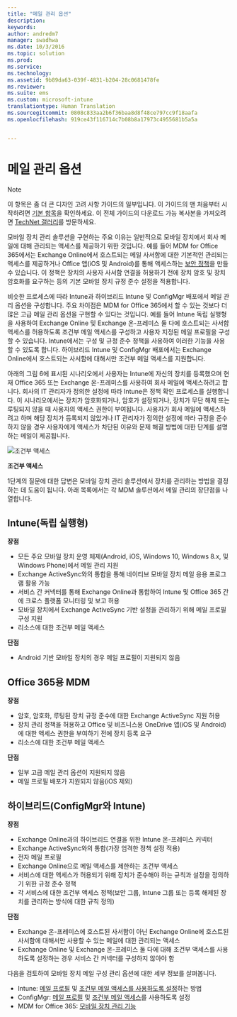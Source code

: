```yaml
---
title: "메일 관리 옵션"
description: 
keywords: 
author: andredm7
manager: swadhwa
ms.date: 10/3/2016
ms.topic: solution
ms.prod: 
ms.service: 
ms.technology: 
ms.assetid: 9b89da63-039f-4831-b204-28c0681478fe
ms.reviewer: 
ms.suite: ems
ms.custom: microsoft-intune
translationtype: Human Translation
ms.sourcegitcommit: 0808c833aa2b6f36baa8d8f48ce797cc9f18aafa
ms.openlocfilehash: 919ce43f116714c7b08b8a17973c4955681b5a5a


---
```


# 메일 관리 옵션

>[!NOTE]
>이 항목은 좀 더 큰 디자인 고려 사항 가이드의 일부입니다. 이 가이드의 맨 처음부터 시작하려면 [기본 항목](mdm-design-considerations-guide.md)을 확인하세요. 이 전체 가이드의 다운로드 가능 복사본을 가져오려면 [TechNet 갤러리](https://gallery.technet.microsoft.com/Mobile-Device-Management-7d401582)를 방문하세요.

모바일 장치 관리 솔루션을 구현하는 주요 이유는 일반적으로 모바일 장치에서 회사 메일에 대해 관리되는 액세스를 제공하기 위한 것입니다. 예를 들어 MDM for Office 365에서는 Exchange Online에서 호스트되는 메일 사서함에 대한 기본적인 관리되는 액세스를 제공하거나 Office 앱(iOS 및 Android)를 통해 액세스하는 [보안 정책](https://technet.microsoft.com/library/ms.o365.cc.newdevicepolicy.aspx)을 만들 수 있습니다. 이 정책은 장치의 사용자 사서함 연결을 허용하기 전에 장치 암호 및 장치 암호화를 요구하는 등의 기본 모바일 장치 규정 준수 설정을 적용합니다.

비슷한 프로세스에 따라 Intune과 하이브리드 Intune 및 ConfigMgr 배포에서 메일 관리 옵션을 구성합니다. 주요 차이점은 MDM for Office 365에서 할 수 있는 것보다 더 많은 고급 메일 관리 옵션을 구현할 수 있다는 것입니다. 예를 들어 Intune 독립 실행형을 사용하여 Exchange Online 및 Exchange 온-프레미스 둘 다에 호스트되는 사서함 액세스를 허용하도록 조건부 메일 액세스를 구성하고 사용자 지정된 메일 프로필을 구성할 수 있습니다. Intune에서는 구성 및 규정 준수 정책을 사용하여 이러한 기능을 사용할 수 있도록 합니다.  하이브리드 Intune 및 ConfigMgr 배포에서는 Exchange Online에서 호스트되는 사서함에 대해서만 조건부 메일 액세스를 지원합니다.

아래의 그림 6에 표시된 시나리오에서 사용자는 Intune에 자신의 장치를 등록했으며 현재 Office 365 또는 Exchange 온-프레미스를 사용하여 회사 메일에 액세스하려고 합니다. 회사의 IT 관리자가 정의한 설정에 따라 Intune은 정책 확인 프로세스를 실행합니다. 이 시나리오에서는 장치가 암호화되거나, 암호가 설정되거나, 장치가 무단 해제 또는 루팅되지 않을 때 사용자의 액세스 권한이 부여됩니다. 사용자가 회사 메일에 액세스하려고 하며 해당 장치가 등록되지 않았거나 IT 관리자가 정의한 설정에 따라 규정을 준수하지 않을 경우 사용자에게 액세스가 차단된 이유와 문제 해결 방법에 대한 단계를 설명하는 메일이 제공됩니다. 

![조건부 액세스](./media/MDM_Figure_06.png)

**조건부 액세스**

1단계의 질문에 대한 답변은 모바일 장치 관리 솔루션에서 장치를 관리하는 방법을 결정하는 데 도움이 됩니다. 아래 목록에서는 각 MDM 솔루션에서 메일 관리의 장단점을 나열합니다.

## Intune(독립 실행형)

**장점**

- 모든 주요 모바일 장치 운영 체제(Android, iOS, Windows 10, Windows 8.x, 및 Windows Phone)에서 메일 관리 지원
- Exchange ActiveSync와의 통합을 통해 네이티브 모바일 장치 메일 응용 프로그램 활용 가능
- 서비스 간 커넥터를 통해 Exchange Online과 통합하여 Intune 및 Office 365 간에 크로스 플랫폼 모니터링 및 보고 허용
- 모바일 장치에서 Exchange ActiveSync 기반 설정을 관리하기 위해 메일 프로필 구성 지원
- 리소스에 대한 조건부 메일 액세스

**단점**

- Android 기반 모바일 장치의 경우 메일 프로필이 지원되지 않음

## Office 365용 MDM

**장점**

- 암호, 암호화, 루팅된 장치 규정 준수에 대한 Exchange ActiveSync 지원 허용
- 장치 관리 정책을 허용하고 Office 및 비즈니스용 OneDrive 앱(iOS 및 Android)에 대한 액세스 권한을 부여하기 전에 장치 등록 요구
- 리소스에 대한 조건부 메일 액세스

**단점**

- 일부 고급 메일 관리 옵션이 지원되지 않음 
- 메일 프로필 배포가 지원되지 않음(iOS 제외)

## 하이브리드(ConfigMgr와 Intune)

**장점**

- Exchange Online과의 하이브리드 연결을 위한 Intune 온-프레미스 커넥터
- Exchange ActiveSync와의 통합(가장 엄격한 정책 설정 적용)
- 전자 메일 프로필
- Exchange Online으로 메일 액세스를 제한하는 조건부 액세스
- 서비스에 대한 액세스가 허용되기 위해 장치가 준수해야 하는 규칙과 설정을 정의하기 위한 규정 준수 정책
- 각 서비스에 대한 조건부 액세스 정책(보안 그룹, Intune 그룹 또는 등록 해제된 장치를 관리하는 방식에 대한 규칙 정의)

**단점**

- Exchange 온-프레미스에 호스트된 사서함이 아닌 Exchange Online에 호스트된 사서함에 대해서만 사용할 수 있는 메일에 대한 관리되는 액세스
- Exchange Online 및 Exchange 온-프레미스 둘 다에 대해 조건부 액세스를 사용하도록 설정하는 경우 서비스 간 커넥터를 구성하지 않아야 함

다음을 검토하여 모바일 장치 메일 구성 관리 옵션에 대한 세부 정보를 살펴봅니다.

- Intune: [메일 프로필](/Intune/deploy-use/configure-access-to-corporate-email-using-email-profiles-with-microsoft-intune) 및 [조건부 메일 액세스를 사용하도록 설정](/Intune/deploy-use/restrict-access-to-email-and-o365-services-with-microsoft-intune)하는 방법
- ConfigMgr: [메일 프로필](https://technet.microsoft.com/library/dn554227.aspx) 및 [조건부 메일 액세스](https://technet.microsoft.com/library/dn919655.aspx)를 사용하도록 설정
- MDM for Office 365: [모바일 장치 관리 기능](https://technet.microsoft.com/library/ms.o365.cc.devicepolicysupporteddevice.aspx)



<!--HONumber=Oct16_HO1-->



